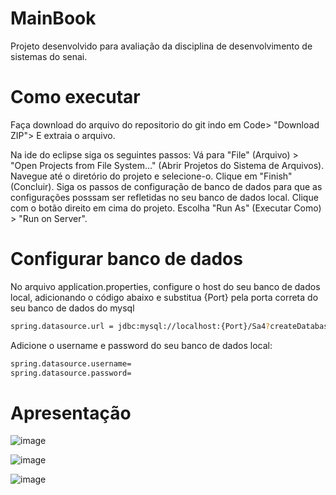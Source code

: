 # MainBook

Projeto desenvolvido para avaliação da disciplina de desenvolvimento de sistemas do senai.

# Como executar
Faça download do arquivo do repositorio do git indo em Code> "Download ZIP"> E extraia o arquivo.

Na ide do eclipse siga os seguintes passos:
Vá para "File" (Arquivo) > "Open Projects from File System..." (Abrir Projetos do Sistema de Arquivos).
Navegue até o diretório do projeto e selecione-o.
Clique em "Finish" (Concluir).
Siga os passos de configuração de banco de dados para que as configurações posssam ser refletidas no seu banco de dados local.
Clique com o botão direito em cima do projeto.
Escolha "Run As" (Executar Como) > "Run on Server".

# Configurar banco de dados
No arquivo application.properties, configure o host do seu banco de dados local, adicionando o código abaixo e substitua {Port} pela porta correta do seu banco de dados do mysql 
```bash
spring.datasource.url = jdbc:mysql://localhost:{Port}/Sa4?createDatabaseIfNotExists=true
```
Adicione o username e password do seu banco de dados local:
```bash
spring.datasource.username= 
spring.datasource.password=
```
# Apresentação

![image](https://github.com/Marcelo-A-O-S/MainBook/assets/77033790/ab580bdf-f6ad-432a-95a3-fa55a1c91f2f)


![image](https://github.com/Marcelo-A-O-S/MainBook/assets/77033790/04eb5803-7f95-4bc1-befd-234ea791dca2)


![image](https://github.com/Marcelo-A-O-S/MainBook/assets/77033790/bcc5d4a3-e5fe-4d4c-8897-195c21328670)
